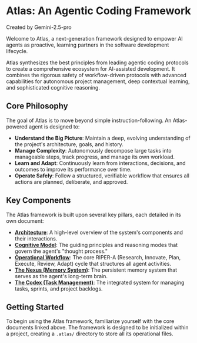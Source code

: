 # Atlas: An Agentic Coding Framework
Created by Gemini-2.5-pro

Welcome to Atlas, a next-generation framework designed to empower AI agents as proactive, learning partners in the software development lifecycle.

Atlas synthesizes the best principles from leading agentic coding protocols to create a comprehensive ecosystem for AI-assisted development. It combines the rigorous safety of workflow-driven protocols with advanced capabilities for autonomous project management, deep contextual learning, and sophisticated cognitive reasoning.

## Core Philosophy

The goal of Atlas is to move beyond simple instruction-following. An Atlas-powered agent is designed to:

*   **Understand the Big Picture**: Maintain a deep, evolving understanding of the project's architecture, goals, and history.
*   **Manage Complexity**: Autonomously decompose large tasks into manageable steps, track progress, and manage its own workload.
*   **Learn and Adapt**: Continuously learn from interactions, decisions, and outcomes to improve its performance over time.
*   **Operate Safely**: Follow a structured, verifiable workflow that ensures all actions are planned, deliberate, and approved.

## Key Components

The Atlas framework is built upon several key pillars, each detailed in its own document:

*   **[Architecture](docs/architecture.md)**: A high-level overview of the system's components and their interactions.
*   **[Cognitive Model](docs/cognition.md)**: The guiding principles and reasoning modes that govern the agent's "thought process."
*   **[Operational Workflow](docs/workflow.md)**: The core RIPER-A (Research, Innovate, Plan, Execute, Review, Adapt) cycle that structures all agent activities.
*   **[The Nexus (Memory System)](docs/nexus.md)**: The persistent memory system that serves as the agent's long-term brain.
*   **[The Codex (Task Management)](docs/codex.md)**: The integrated system for managing tasks, sprints, and project backlogs.

## Getting Started

To begin using the Atlas framework, familiarize yourself with the core documents linked above. The framework is designed to be initialized within a project, creating a `.atlas/` directory to store all its operational files.